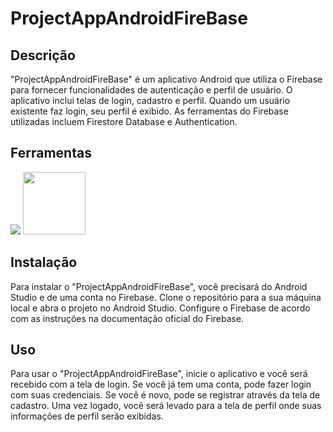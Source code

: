 # ProjectAppAndroidFireBase

## Descrição
"ProjectAppAndroidFireBase" é um aplicativo Android que utiliza o Firebase para fornecer funcionalidades de autenticação e perfil de usuário. O aplicativo inclui telas de login, cadastro e perfil. Quando um usuário existente faz login, seu perfil é exibido. As ferramentas do Firebase utilizadas incluem Firestore Database e Authentication.

## Ferramentas
[![](https://img.shields.io/badge/Android_Studio-3DDC84?style=for-the-badge&logo=android-studio&logoColor=white)](https://developer.android.com/studio?hl=pt-br)
[<img src="https://firebase.google.com/downloads/brand-guidelines/SVG/logo-built_white.svg" width="100" height="100">](https://firebase.google.com/?hl=pt-br)

## Instalação
Para instalar o "ProjectAppAndroidFireBase", você precisará do Android Studio e de uma conta no Firebase. Clone o repositório para a sua máquina local e abra o projeto no Android Studio. Configure o Firebase de acordo com as instruções na documentação oficial do Firebase.

## Uso
Para usar o "ProjectAppAndroidFireBase", inicie o aplicativo e você será recebido com a tela de login. Se você já tem uma conta, pode fazer login com suas credenciais. Se você é novo, pode se registrar através da tela de cadastro. Uma vez logado, você será levado para a tela de perfil onde suas informações de perfil serão exibidas.
